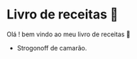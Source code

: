 # Livro de receitas :cookie:

Olá ! bem vindo ao meu livro de receitas :wave:

- Strogonoff de camarão.

  
